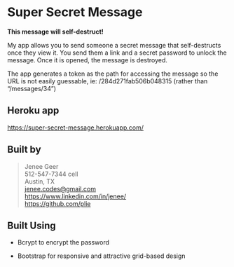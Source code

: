 # Super Secret Message

**This message will self-destruct!**

My app allows you to send someone a secret message that self-destructs once they view it. You send them a link and a secret password to unlock the message. Once it is opened, the message is destroyed.

The app generates a token as the path for accessing the message so the URL is not easily guessable,
ie: /284d271fab506b048315 (rather than “/messages/34”)

## Heroku app

https://super-secret-message.herokuapp.com/ 

## Built by

> Jenee Geer  
> 512-547-7344 cell  
> Austin, TX  
> jenee.codes@gmail.com  
> https://www.linkedin.com/in/jenee/  
> https://github.com/plie  


## Built Using

* Bcrypt to encrypt the password

* Bootstrap for responsive and attractive grid-based design
